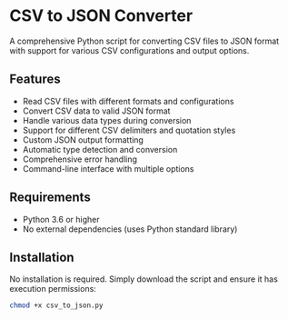 # CSV to JSON Converter

A comprehensive Python script for converting CSV files to JSON format with support for various CSV configurations and output options.

## Features

- Read CSV files with different formats and configurations
- Convert CSV data to valid JSON format
- Handle various data types during conversion
- Support for different CSV delimiters and quotation styles
- Custom JSON output formatting
- Automatic type detection and conversion
- Comprehensive error handling
- Command-line interface with multiple options

## Requirements

- Python 3.6 or higher
- No external dependencies (uses Python standard library)

## Installation

No installation is required. Simply download the script and ensure it has execution permissions:

```bash
chmod +x csv_to_json.py
